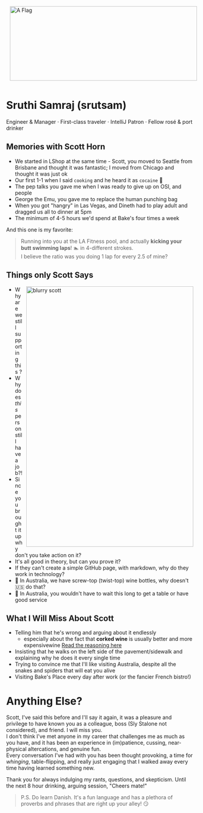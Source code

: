 <img src="images/aussie.jpg" alt="A Flag" style="float:center; margin:10px;" width="100%" height="200"/>

# Sruthi Samraj (srutsam)
Engineer & Manager · First-class traveler · IntelliJ Patron · Fellow rosé & port drinker

## Memories with Scott Horn
- We started in LShop at the same time - Scott, you moved to Seattle from Brisbane and thought it was fantastic; I moved from Chicago and thought it was just ok
- Our first 1-1 when I said `cooking` and he heard it as `cocaine` :facepalm:
- The pep talks you gave me when I was ready to give up on OSI, and people
- George the Emu, you gave me to replace the human punching bag
- When you got "hangry" in Las Vegas, and Dineth had to play adult and dragged us all to dinner at 5pm
- The minimum of 4-5 hours we'd spend at Bake's four times a week

And this one is my favorite:
> Running into you at the LA Fitness pool, and actually **kicking your butt swimming laps**! :swimmer: in 4-different strokes.<br> I believe the ratio was you doing 1 lap for every 2.5 of mine?

## Things only Scott Says
<img src="images/blurred-scott.jpg" alt="blurry scott" style="float:right; margin-left:10px;" width="450" height="700"/>

- Why are we still supporting this *<insert name of any old codebase>*?
- Why does *this* person still have a job?!
- Since you brought it up why don't you take action on it?
- It's all good in theory, but can you prove it?
- If they can't create a simple GitHub page, with markdown, why do they work in technology?
- :imp: In Australia, we have screw-top (twist-top) wine bottles, why doesn't :us: do that?
- :imp: In Australia, you wouldn't have to wait this long to get a table or have good service

## What I Will Miss About Scott
- Telling him that he's wrong and arguing about it endlessly
   - especially about the fact that **corked wine** is usually better and  more expensivewine [Read the reasoning here](https://www.npr.org/sections/thesalt/2014/01/02/259128689/cork-versus-screw-cap-dont-judge-a-wine-by-how-its-sealed)
- Insisting that he walks on the left side of the pavement/sidewalk and explaining why he does it every single time
- Trying to convince me that I'll like visiting Australia, despite all the snakes and spiders that will eat you alive
- Visiting Bake's Place every day after work (or the fancier French bistro!)

# Anything Else?
Scott, I've said this before and I'll say it again, it was a pleasure and privilege to have known you as a colleague, boss (Sly Stalone not considered), and friend. I will miss you.<br> I don't think I've met anyone in my career that challenges me as much as you have, and it has been an experience in (im)patience, cussing, near-physical altercations, and genuine fun.<br>Every conversation I've had with you has been thought provoking, a time for *whinging*, table-flipping, and really just engaging that I walked away every time having learned something new.

Thank you for always indulging my rants, questions, and skepticism. Until the next 8 hour drinking, arguing session, "Cheers mate!"
> P.S. Do learn Danish. It's a fun language and has a plethora of proverbs and phrases that are right up your alley! :smirk:
